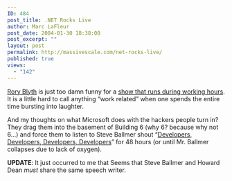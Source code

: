 ```yaml
---
ID: 484
post_title: .NET Rocks Live
author: Marc LaFleur
post_date: 2004-01-30 18:38:00
post_excerpt: ""
layout: post
permalink: http://massivescale.com/net-rocks-live/
published: true
views:
  - "142"
---
```

<DIV>
<P><SPAN><A href="http://neopoleon.com/blog/" target=_blank>Rory Blyth</A> is just too damn funny for a <A href="http://www.franklins.net/dotnetrocks/" target=_blank>show that runs during working hours</A>. It is a little hard to call anything &#8220;work related&#8221; when one spends the entire time bursting into laughter.</SPAN></P>
<P><SPAN>And my thoughts on what Microsoft does with the hackers people turn in? They drag them into the basement of Building 6 (why 6? because why not 6&#8230;) and force them to&nbsp;listen to Steve Ballmer shout &#8220;<A href="http://www.ntk.net/media/developers.mpg" target=_blank>Developers, Developers, Developers, Developers</A>&#8221; for 48 hours (or until Mr. Ballmer collapses due to lack of oxygen).</SPAN></P>
<P><SPAN><STRONG>UPDATE</STRONG>: It just occurred to me that&nbsp;Seems that Steve Ballmer and Howard Dean <EM>must</EM> share the same speech writer.</SPAN></P></DIV>